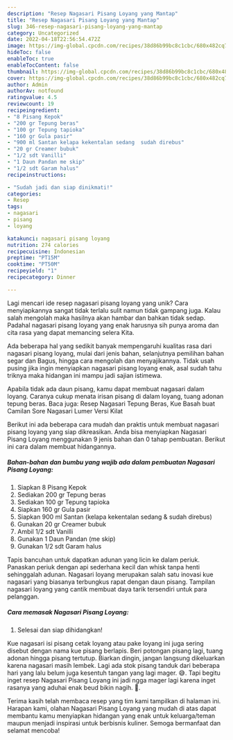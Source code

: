 ```yaml
---
description: "Resep Nagasari Pisang Loyang yang Mantap"
title: "Resep Nagasari Pisang Loyang yang Mantap"
slug: 346-resep-nagasari-pisang-loyang-yang-mantap
category: Uncategorized
date: 2022-04-18T22:56:54.472Z
image: https://img-global.cpcdn.com/recipes/38d86b99bc8c1cbc/680x482cq70/nagasari-pisang-loyang-foto-resep-utama.jpg
hideToc: false
enableToc: true
enableTocContent: false
thumbnail: https://img-global.cpcdn.com/recipes/38d86b99bc8c1cbc/680x482cq70/nagasari-pisang-loyang-foto-resep-utama.jpg
cover: https://img-global.cpcdn.com/recipes/38d86b99bc8c1cbc/680x482cq70/nagasari-pisang-loyang-foto-resep-utama.jpg
author: Admin
authorAv: notfound
ratingvalue: 4.5
reviewcount: 19
recipeingredient:
- "8 Pisang Kepok"
- "200 gr Tepung beras"
- "100 gr Tepung tapioka"
- "160 gr Gula pasir"
- "900 ml Santan kelapa kekentalan sedang  sudah direbus"
- "20 gr Creamer bubuk"
- "1/2 sdt Vanilli"
- "1 Daun Pandan me skip"
- "1/2 sdt Garam halus"
recipeinstructions:

- "Sudah jadi dan siap dinikmati!"
categories:
- Resep
tags:
- nagasari
- pisang
- loyang

katakunci: nagasari pisang loyang 
nutrition: 274 calories
recipecuisine: Indonesian
preptime: "PT15M"
cooktime: "PT50M"
recipeyield: "1"
recipecategory: Dinner

---
```





Lagi mencari ide resep nagasari pisang loyang yang unik? Cara menyiapkannya sangat tidak terlalu sulit namun tidak gampang juga. Kalau salah mengolah maka hasilnya akan hambar dan bahkan tidak sedap. Padahal nagasari pisang loyang yang enak harusnya sih punya aroma dan cita rasa yang dapat memancing selera Kita.





Ada beberapa hal yang sedikit banyak mempengaruhi kualitas rasa dari nagasari pisang loyang, mulai dari jenis bahan, selanjutnya pemilihan bahan segar dan Bagus, hingga cara mengolah dan menyajikannya. Tidak usah pusing jika ingin menyiapkan nagasari pisang loyang enak,      asal sudah tahu triknya maka hidangan ini mampu jadi sajian istimewa.














Apabila tidak ada daun pisang, kamu dapat membuat nagasari dalam loyang. Caranya cukup menata irisan pisang di dalam loyang, tuang adonan tepung beras. Baca juga: Resep Nagasari Tepung Beras, Kue Basah buat Camilan Sore Nagasari Lumer Versi Kilat






Berikut ini ada beberapa cara mudah dan praktis untuk membuat nagasari pisang loyang yang siap dikreasikan. Anda bisa menyiapkan Nagasari Pisang Loyang menggunakan 9 jenis bahan dan 0 tahap pembuatan. Berikut ini cara dalam membuat hidangannya.

<!--inarticleads1-->

##### Bahan-bahan dan bumbu yang wajib ada dalam pembuatan Nagasari Pisang Loyang:

1. Siapkan 8 Pisang Kepok
1. Sediakan 200 gr Tepung beras
1. Sediakan 100 gr Tepung tapioka
1. Siapkan 160 gr Gula pasir
1. Siapkan 900 ml Santan (kelapa kekentalan sedang &amp; sudah direbus)
1. Gunakan 20 gr Creamer bubuk
1. Ambil 1/2 sdt Vanilli
1. Gunakan 1 Daun Pandan (me skip)
1. Gunakan 1/2 sdt Garam halus


Tapis bancuhan untuk dapatkan adunan yang licin ke dalam periuk. Panaskan periuk dengan api sederhana kecil dan whisk tanpa henti sehinggalah adunan. Nagasari loyang merupakan salah satu inovasi kue nagasari yang biasanya terbungkus rapat dengan daun pisang. Tampilan nagasari loyang yang cantik membuat daya tarik tersendiri untuk para pelanggan. 

<!--inarticleads2-->

##### Cara memasak Nagasari Pisang Loyang:


1. Selesai dan siap dihidangkan!

Kue nagasari isi pisang cetak loyang atau pake loyang ini juga sering disebut dengan nama kue pisang berlapis. Beri potongan pisang lagi, tuang adonan hingga pisang tertutup. Biarkan dingin, jangan langsung dikeluarkan karena nagasari masih lembek. Lagi ada stok pisang tanduk dari beberapa hari yang lalu belum juga kesentuh tangan yang lagi mager. 😅. Tapi begitu inget resep Nagasari Pisang Loyang ini jadi ngga mager lagi karena inget rasanya yang aduhai enak beud bikin nagih. 🤤. 

Terima kasih telah membaca resep yang tim kami tampilkan di halaman ini. Harapan kami, olahan Nagasari Pisang Loyang yang mudah di atas dapat membantu kamu menyiapkan hidangan yang enak untuk keluarga/teman maupun menjadi inspirasi untuk berbisnis kuliner. Semoga bermanfaat dan selamat mencoba!
